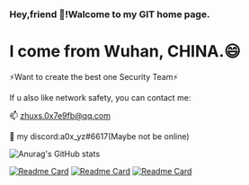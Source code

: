 ### Hey,friend 👋!Walcome to my GIT home page.

# I come from Wuhan, CHINA.😄

⚡Want to create the best one Security Team⚡

If u also like network safety, you can contact me:

📫 zhuxs.0x7e9fb@qq.com

🌱  my discord:a0x_yz#6617(Maybe not be online)

![Anurag's GitHub stats](https://github-readme-stats.vercel.app/api?username=518651&show_icons=true&theme=algolia&locale=cn)

[![Readme Card](https://github-readme-stats.vercel.app/api/pin/?username=518651&repo=WaotoCry&show_owner=518651)](https://github.com/518651/WaotoCry)
[![Readme Card](https://github-readme-stats.vercel.app/api/pin/?username=518651&repo=WZ_AI_SERVER_FTP&show_owner=518651)](https://github.com/518651/WZ_AI_SERVER_FTP)
[![Readme Card](https://github-readme-stats.vercel.app/api/pin/?username=518651&repo=AUTO-AI-GUI&show_owner=518651)](https://github.com/518651/AUTO-AI-GUI)

<!--
**518651/518651** is a ✨ _special_ ✨ repository because its `README.md` (this file) appears on your GitHub profile.

Here are some ideas to get you started:

- 🔭 I’m currently working on ...
- 🌱 I’m currently learning ...
- 👯 I’m looking to collaborate on ...
- 🤔 I’m looking for help with ...
- 💬 Ask me about ...
- 📫 How to reach me: ...
- 😄 Pronouns: ...
- ⚡ Fun fact: ...
-->
